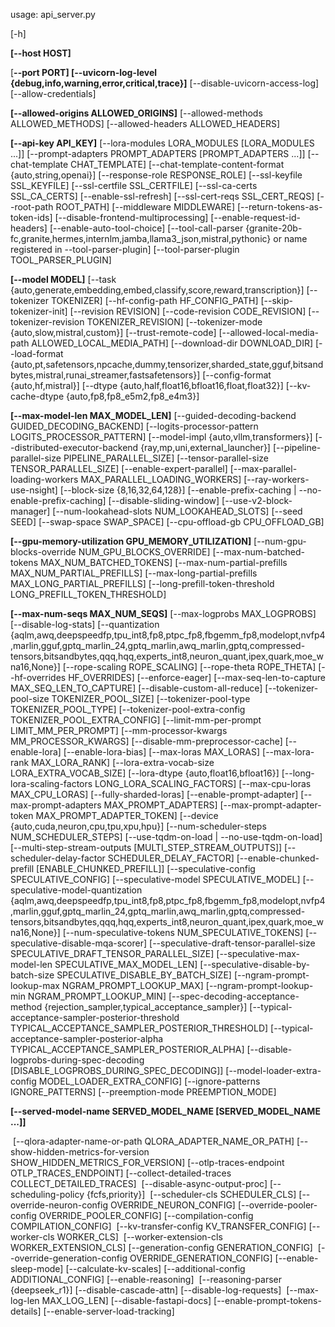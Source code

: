 usage: api_server.py 

[-h] 

**[--host HOST]** 

[**--port PORT] [--uvicorn-log-level {debug,info,warning,error,critical,trace}]**
                     [--disable-uvicorn-access-log] [--allow-credentials] 

**[--allowed-origins ALLOWED_ORIGINS]**
                     [--allowed-methods ALLOWED_METHODS] [--allowed-headers ALLOWED_HEADERS] 

**[--api-key API_KEY]**
                     [--lora-modules LORA_MODULES [LORA_MODULES ...]]
                     [--prompt-adapters PROMPT_ADAPTERS [PROMPT_ADAPTERS ...]] [--chat-template CHAT_TEMPLATE]
                     [--chat-template-content-format {auto,string,openai}] [--response-role RESPONSE_ROLE]
                     [--ssl-keyfile SSL_KEYFILE] [--ssl-certfile SSL_CERTFILE] [--ssl-ca-certs SSL_CA_CERTS]
                     [--enable-ssl-refresh] [--ssl-cert-reqs SSL_CERT_REQS] [--root-path ROOT_PATH]
                     [--middleware MIDDLEWARE] [--return-tokens-as-token-ids] [--disable-frontend-multiprocessing]
                     [--enable-request-id-headers] [--enable-auto-tool-choice]
                     [--tool-call-parser {granite-20b-fc,granite,hermes,internlm,jamba,llama3_json,mistral,pythonic} or name registered in --tool-parser-plugin]
                     [--tool-parser-plugin TOOL_PARSER_PLUGIN] 

**[--model MODEL]**
                     [--task {auto,generate,embedding,embed,classify,score,reward,transcription}]
                     [--tokenizer TOKENIZER] [--hf-config-path HF_CONFIG_PATH] [--skip-tokenizer-init]
                     [--revision REVISION] [--code-revision CODE_REVISION] [--tokenizer-revision TOKENIZER_REVISION]
                     [--tokenizer-mode {auto,slow,mistral,custom}] [--trust-remote-code]
                     [--allowed-local-media-path ALLOWED_LOCAL_MEDIA_PATH] [--download-dir DOWNLOAD_DIR]
                     [--load-format {auto,pt,safetensors,npcache,dummy,tensorizer,sharded_state,gguf,bitsandbytes,mistral,runai_streamer,fastsafetensors}]
                     [--config-format {auto,hf,mistral}] [--dtype {auto,half,float16,bfloat16,float,float32}]
                     [--kv-cache-dtype {auto,fp8,fp8_e5m2,fp8_e4m3}] 

**[--max-model-len MAX_MODEL_LEN]**
                     [--guided-decoding-backend GUIDED_DECODING_BACKEND]
                     [--logits-processor-pattern LOGITS_PROCESSOR_PATTERN] [--model-impl {auto,vllm,transformers}]
                     [--distributed-executor-backend {ray,mp,uni,external_launcher}]
                     [--pipeline-parallel-size PIPELINE_PARALLEL_SIZE] [--tensor-parallel-size TENSOR_PARALLEL_SIZE]
                     [--enable-expert-parallel] [--max-parallel-loading-workers MAX_PARALLEL_LOADING_WORKERS]
                     [--ray-workers-use-nsight] [--block-size {8,16,32,64,128}]
                     [--enable-prefix-caching | --no-enable-prefix-caching] [--disable-sliding-window]
                     [--use-v2-block-manager] [--num-lookahead-slots NUM_LOOKAHEAD_SLOTS] [--seed SEED]
                     [--swap-space SWAP_SPACE] [--cpu-offload-gb CPU_OFFLOAD_GB]
                     

**[--gpu-memory-utilization GPU_MEMORY_UTILIZATION]**
                     [--num-gpu-blocks-override NUM_GPU_BLOCKS_OVERRIDE]
                     [--max-num-batched-tokens MAX_NUM_BATCHED_TOKENS]
                     [--max-num-partial-prefills MAX_NUM_PARTIAL_PREFILLS]
                     [--max-long-partial-prefills MAX_LONG_PARTIAL_PREFILLS]
                     [--long-prefill-token-threshold LONG_PREFILL_TOKEN_THRESHOLD] 

**[--max-num-seqs MAX_NUM_SEQS]**
                     [--max-logprobs MAX_LOGPROBS] [--disable-log-stats]
                     [--quantization {aqlm,awq,deepspeedfp,tpu_int8,fp8,ptpc_fp8,fbgemm_fp8,modelopt,nvfp4,marlin,gguf,gptq_marlin_24,gptq_marlin,awq_marlin,gptq,compressed-tensors,bitsandbytes,qqq,hqq,experts_int8,neuron_quant,ipex,quark,moe_wna16,None}]
                     [--rope-scaling ROPE_SCALING] [--rope-theta ROPE_THETA] [--hf-overrides HF_OVERRIDES]
                     [--enforce-eager] [--max-seq-len-to-capture MAX_SEQ_LEN_TO_CAPTURE] [--disable-custom-all-reduce]
                     [--tokenizer-pool-size TOKENIZER_POOL_SIZE] [--tokenizer-pool-type TOKENIZER_POOL_TYPE]
                     [--tokenizer-pool-extra-config TOKENIZER_POOL_EXTRA_CONFIG]
                     [--limit-mm-per-prompt LIMIT_MM_PER_PROMPT] [--mm-processor-kwargs MM_PROCESSOR_KWARGS]
                     [--disable-mm-preprocessor-cache] [--enable-lora] [--enable-lora-bias] [--max-loras MAX_LORAS]
                     [--max-lora-rank MAX_LORA_RANK] [--lora-extra-vocab-size LORA_EXTRA_VOCAB_SIZE]
                     [--lora-dtype {auto,float16,bfloat16}] [--long-lora-scaling-factors LONG_LORA_SCALING_FACTORS]
                     [--max-cpu-loras MAX_CPU_LORAS] [--fully-sharded-loras] [--enable-prompt-adapter]
                     [--max-prompt-adapters MAX_PROMPT_ADAPTERS] [--max-prompt-adapter-token MAX_PROMPT_ADAPTER_TOKEN]
                     [--device {auto,cuda,neuron,cpu,tpu,xpu,hpu}] [--num-scheduler-steps NUM_SCHEDULER_STEPS]
                     [--use-tqdm-on-load | --no-use-tqdm-on-load]
                     [--multi-step-stream-outputs [MULTI_STEP_STREAM_OUTPUTS]]
                     [--scheduler-delay-factor SCHEDULER_DELAY_FACTOR]
                     [--enable-chunked-prefill [ENABLE_CHUNKED_PREFILL]] [--speculative-config SPECULATIVE_CONFIG]
                     [--speculative-model SPECULATIVE_MODEL]
                     [--speculative-model-quantization {aqlm,awq,deepspeedfp,tpu_int8,fp8,ptpc_fp8,fbgemm_fp8,modelopt,nvfp4,marlin,gguf,gptq_marlin_24,gptq_marlin,awq_marlin,gptq,compressed-tensors,bitsandbytes,qqq,hqq,experts_int8,neuron_quant,ipex,quark,moe_wna16,None}]
                     [--num-speculative-tokens NUM_SPECULATIVE_TOKENS] [--speculative-disable-mqa-scorer]
                     [--speculative-draft-tensor-parallel-size SPECULATIVE_DRAFT_TENSOR_PARALLEL_SIZE]
                     [--speculative-max-model-len SPECULATIVE_MAX_MODEL_LEN]
                     [--speculative-disable-by-batch-size SPECULATIVE_DISABLE_BY_BATCH_SIZE]
                     [--ngram-prompt-lookup-max NGRAM_PROMPT_LOOKUP_MAX]
                     [--ngram-prompt-lookup-min NGRAM_PROMPT_LOOKUP_MIN]
                     [--spec-decoding-acceptance-method {rejection_sampler,typical_acceptance_sampler}]
                     [--typical-acceptance-sampler-posterior-threshold TYPICAL_ACCEPTANCE_SAMPLER_POSTERIOR_THRESHOLD]
                     [--typical-acceptance-sampler-posterior-alpha TYPICAL_ACCEPTANCE_SAMPLER_POSTERIOR_ALPHA]
                     [--disable-logprobs-during-spec-decoding [DISABLE_LOGPROBS_DURING_SPEC_DECODING]]
                     [--model-loader-extra-config MODEL_LOADER_EXTRA_CONFIG] [--ignore-patterns IGNORE_PATTERNS]
                     [--preemption-mode PREEMPTION_MODE]
                    

 **[--served-model-name SERVED_MODEL_NAME [SERVED_MODEL_NAME ...]]**

​                     [--qlora-adapter-name-or-path QLORA_ADAPTER_NAME_OR_PATH]
​                     [--show-hidden-metrics-for-version SHOW_HIDDEN_METRICS_FOR_VERSION]
​                     [--otlp-traces-endpoint OTLP_TRACES_ENDPOINT] [--collect-detailed-traces COLLECT_DETAILED_TRACES]
​                     [--disable-async-output-proc] [--scheduling-policy {fcfs,priority}]
​                     [--scheduler-cls SCHEDULER_CLS] [--override-neuron-config OVERRIDE_NEURON_CONFIG]
​                     [--override-pooler-config OVERRIDE_POOLER_CONFIG] [--compilation-config COMPILATION_CONFIG]
​                     [--kv-transfer-config KV_TRANSFER_CONFIG] [--worker-cls WORKER_CLS]
​                     [--worker-extension-cls WORKER_EXTENSION_CLS] [--generation-config GENERATION_CONFIG]
​                     [--override-generation-config OVERRIDE_GENERATION_CONFIG] [--enable-sleep-mode]
​                     [--calculate-kv-scales] [--additional-config ADDITIONAL_CONFIG] [--enable-reasoning]
​                     [--reasoning-parser {deepseek_r1}] [--disable-cascade-attn] [--disable-log-requests]
​                     [--max-log-len MAX_LOG_LEN] [--disable-fastapi-docs] [--enable-prompt-tokens-details]
​                     [--enable-server-load-tracking]
